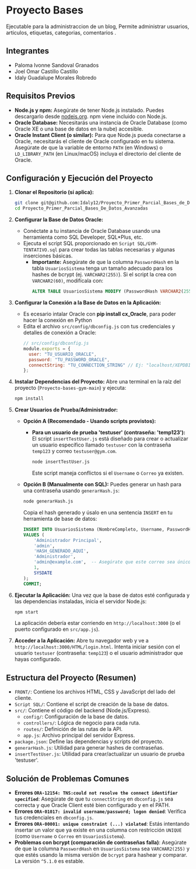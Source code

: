 # Proyecto Bases 

Ejecutable para la administraccion de un blog, Permite administrar usuarios, articulos, etiquetas, categorias, comentarios
.

## Integrantes

*   Paloma Ivonne Sandoval Granados
*   Joel Omar Castillo Castillo
*   Idaly Guadalupe Morales Robredo

## Requisitos Previos

*   **Node.js y npm:** Asegúrate de tener Node.js instalado. Puedes descargarlo desde [nodejs.org](https://nodejs.org/). npm viene incluido con Node.js.
*   **Oracle Database:** Necesitarás una instancia de Oracle Database (como Oracle XE o una base de datos en la nube) accesible.
*   **Oracle Instant Client (o similar):** Para que Node.js pueda conectarse a Oracle, necesitarás el cliente de Oracle configurado en tu sistema. Asegúrate de que la variable de entorno `PATH` (en Windows) o `LD_LIBRARY_PATH` (en Linux/macOS) incluya el directorio del cliente de Oracle.

## Configuración y Ejecución del Proyecto

1.  **Clonar el Repositorio (si aplica):**
    ```bash
    git clone git@github.com:Idaly12/Proyecto_Primer_Parcial_Bases_de_Datos_Avanzadas.git
    cd Proyecto_Primer_Parcial_Bases_De_Datos_Avanzadas
    ```

2.  **Configurar la Base de Datos Oracle:**
    *   Conéctate a tu instancia de Oracle Database usando una herramienta como SQL Developer, SQL*Plus, etc.
    *   Ejecuta el script SQL proporcionado en `Script SQL/GYM-TENTATIVO.sql` para crear todas las tablas necesarias y algunas inserciones básicas.
        *   **Importante:** Asegúrate de que la columna `PasswordHash` en la tabla `UsuariosSistema` tenga un tamaño adecuado para los hashes de bcrypt (ej. `VARCHAR2(255)`). Si el script la crea con `VARCHAR2(60)`, modifícala con:
            ```sql
            ALTER TABLE UsuariosSistema MODIFY (PasswordHash VARCHAR2(255));
            ```

3.  **Configurar la Conexión a la Base de Datos en la Aplicación:**
    * Es ecesario intalar Oracle con **pip install cx_Oracle**, para poder hacer la conexión en Python 
    *   Edita el archivo `src/config/dbconfig.js` con tus credenciales y detalles de conexión a Oracle:
        ```javascript
        // src/config/dbconfig.js
        module.exports = {
          user: "TU_USUARIO_ORACLE",
          password: "TU_PASSWORD_ORACLE",
          connectString: "TU_CONNECTION_STRING" // Ej: "localhost/XEPDB1" o "hostname:port/service_name"
        };
        ```

5.  **Instalar Dependencias del Proyecto:**
    Abre una terminal en la raíz del proyecto (`Proyecto-bases-gym-main`) y ejecuta:
    ```bash
    npm install
    ```

6.  **Crear Usuarios de Prueba/Administrador:**
    *   **Opción A (Recomendado - Usando scripts provistos):**
        *   **Para un usuario de prueba 'testuser' (contraseña: 'temp123'):**
            El script `insertTestUser.js` está diseñado para crear o actualizar un usuario específico llamado `testuser` con la contraseña `temp123` y correo `testuser@gym.com`.
            ```bash
            node insertTestUser.js
            ```
            Este script maneja conflictos si el `Username` o `Correo` ya existen.

    *   **Opción B (Manualmente con SQL):**
        Puedes generar un hash para una contraseña usando `generarHash.js`:
        ```bash
        node generarHash.js
        ```
        Copia el hash generado y úsalo en una sentencia `INSERT` en tu herramienta de base de datos:
        ```sql
        INSERT INTO UsuariosSistema (NombreCompleto, Username, PasswordHash, Rol, Correo, Activo, FechaCreacion) 
        VALUES (
            'Administrador Principal', 
            'admin', 
            'HASH_GENERADO_AQUI', 
            'Administrador', 
            'admin@example.com',  -- Asegúrate que este correo sea único
            1, 
            SYSDATE
        );
        COMMIT;
        ```

7.  **Ejecutar la Aplicación:**
    Una vez que la base de datos esté configurada y las dependencias instaladas, inicia el servidor Node.js:
    ```bash
    npm start
    ```
    La aplicación debería estar corriendo en `http://localhost:3000` (o el puerto configurado en `src/app.js`).

8.  **Acceder a la Aplicación:**
    Abre tu navegador web y ve a `http://localhost:3000/HTML/login.html`.
    Intenta iniciar sesión con el usuario `testuser` (contraseña: `temp123`) o el usuario administrador que hayas configurado.

## Estructura del Proyecto (Resumen)

*   `FRONT/`: Contiene los archivos HTML, CSS y JavaScript del lado del cliente.
*   `Script SQL/`: Contiene el script de creación de la base de datos.
*   `src/`: Contiene el código del backend (Node.js/Express).
    *   `config/`: Configuración de la base de datos.
    *   `controllers/`: Lógica de negocio para cada ruta.
    *   `routes/`: Definición de las rutas de la API.
    *   `app.js`: Archivo principal del servidor Express.
*   `package.json`: Define las dependencias y scripts del proyecto.
*   `generarHash.js`: Utilidad para generar hashes de contraseñas.
*   `insertTestUser.js`: Utilidad para crear/actualizar un usuario de prueba 'testuser'.

## Solución de Problemas Comunes

*   **Errores `ORA-12154: TNS:could not resolve the connect identifier specified`**: Asegúrate de que tu `connectString` en `dbconfig.js` sea correcta y que Oracle Client esté bien configurado y en el PATH.
*   **Errores `ORA-01017: invalid username/password; logon denied`**: Verifica tus credenciales en `dbconfig.js`.
*   **Errores `ORA-00001: unique constraint (...) violated`**: Estás intentando insertar un valor que ya existe en una columna con restricción `UNIQUE` (como `Username` o `Correo` en `UsuariosSistema`).
*   **Problemas con bcrypt (comparación de contraseñas falla)**: Asegúrate de que la columna `PasswordHash` en `UsuariosSistema` sea `VARCHAR2(255)` y que estés usando la misma versión de `bcrypt` para hashear y comparar. La versión `^5.1.0` es estable.
